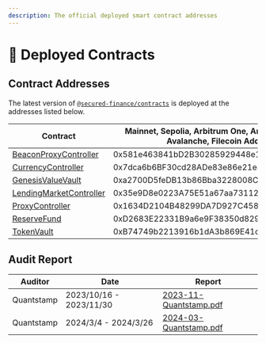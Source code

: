 ```yaml
---
description: The official deployed smart contract addresses
---
```


# 📔 Deployed Contracts

## Contract Addresses

The latest version of [`@secured-finance/contracts`](https://github.com/Secured-Finance/contracts) is deployed at the addresses listed below.

<table><thead><tr><th width="234">Contract</th><th width="442">Mainnet, Sepolia, Arbitrum One, Arbitrum Sepolia, Avalanche, Filecoin Address</th><th width="442">Polygon zkEVM</th></tr></thead><tbody><tr><td><a href="https://github.com/Secured-Finance/contracts/blob/develop/contracts/protocol/BeaconProxyController.sol">BeaconProxyController</a></td><td>0x581e463841bD2B30285929448e1A93D74708719F</td><td>0xd5043054819F001B40F13dDCB3EA5aCa9bc18947</td></tr><tr><td><a href="https://github.com/Secured-Finance/contracts/blob/develop/contracts/protocol/CurrencyController.sol">CurrencyController</a></td><td>0x7dca6b6BF30cd28ADe83e86e21e82e3F852bF2DC</td><td>0x9E1254292195F241FA2DF1aA51af23796627A74B</td></tr><tr><td><a href="https://github.com/Secured-Finance/contracts/blob/develop/contracts/protocol/GenesisValueVault.sol">GenesisValueVault</a></td><td>0xa2700D5feDB13b86Bba3228008C7a0d464a07f2b</td><td>0x5926A0F0D204444bEDfa16F3Ae51C26848245402</td></tr><tr><td><a href="https://github.com/Secured-Finance/contracts/blob/develop/contracts/protocol/LendingMarketController.sol">LendingMarketController</a></td><td>0x35e9D8e0223A75E51a67aa731127C91Ea0779Fe2</td><td>0x9a2B4b3AC4AE0D8aFE670DacB639e71C81f7Ba36</td></tr><tr><td><a href="https://github.com/Secured-Finance/contracts/blob/develop/contracts/protocol/ProxyController.sol">ProxyController</a></td><td>0x1634D2104B48299DA7D927C4582EA7Ba67020EBB</td><td>0x0858A345343759554db3ff0698c251E4a138e452</td></tr><tr><td><a href="https://github.com/Secured-Finance/contracts/blob/develop/contracts/protocol/ReserveFund.sol">ReserveFund</a></td><td>0xD2683E22331B9a6e9F38350d829dBEB64ad2778e</td><td>0xff56c7d0129a75594D02ee02F73E5538E3171445</td></tr><tr><td><a href="https://github.com/Secured-Finance/contracts/blob/develop/contracts/protocol/TokenVault.sol">TokenVault</a></td><td>0xB74749b2213916b1dA3b869E41c7c57f1db69393</td><td>0x0896AC8B9e2DC3545392ff65061E5a8a3eD68824</td></tr></tbody></table>

## Audit Report&#x20;

| Auditor    | Date                    | Report                                                                                                            |
| ---------- | ----------------------- | ----------------------------------------------------------------------------------------------------------------- |
| Quantstamp | 2023/10/16 - 2023/11/30 | [2023-11-Quantstamp.pdf](https://github.com/Secured-Finance/contracts/blob/develop/audits/2023-11-Quantstamp.pdf) |
| Quantstamp | 2024/3/4 - 2024/3/26    | [2024-03-Quantstamp.pdf](https://github.com/Secured-Finance/contracts/blob/develop/audits/2024-03-Quantstamp.pdf) |

